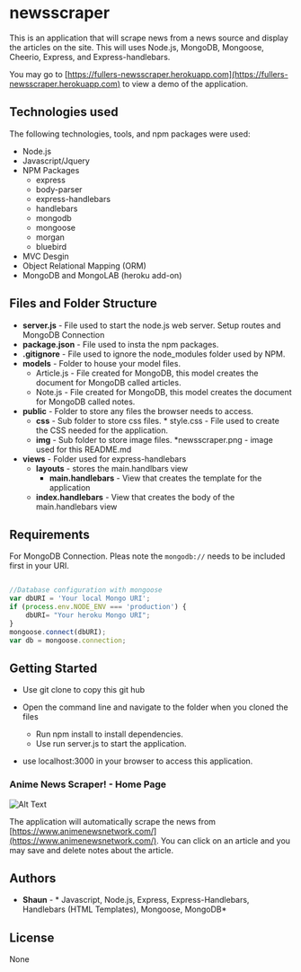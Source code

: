 # newsscraper
This is an application that will scrape news from a news source and display the articles on the site.  This will uses Node.js, MongoDB, Mongoose, Cheerio, Express, and Express-handlebars.

You may go to [https://fullers-newsscraper.herokuapp.com](https://fullers-newsscraper.herokuapp.com) to view a demo of the application.

## Technologies used
The following technologies, tools, and npm packages were used:
* Node.js
* Javascript/Jquery
* NPM Packages
	* express
	* body-parser  
	* express-handlebars
	* handlebars
	* mongodb
	* mongoose
	* morgan
	* bluebird
* MVC Desgin
* Object Relational Mapping (ORM)
* MongoDB and MongoLAB (heroku add-on)

 ## Files and Folder Structure

* **server.js** - File used to start the node.js web server. Setup routes and MongoDB Connection
* **package.json** - File used to insta the npm packages.
* **.gitignore** - File used to ignore the node_modules folder used by NPM.
* **models** - Folder to house your model files.
	* Article.js - File created for MongoDB, this model creates the document for MongoDB called articles.
	* Note.js - File created for MongoDB, this model creates the document for MongoDB called notes.
* **public** - Folder to store any files the browser needs to access.
	* **css** - Sub folder to store css files.
			* style.css - File used to create the CSS needed for the application.
	* **img** - Sub folder to store image files.
			*newsscraper.png - image used for this README.md
* **views** - Folder used for express-handlebars
	* **layouts** - stores the main.handlbars view
		* **main.handlebars** - View that creates the template for the application
	* **index.handlebars** - View that creates the body of the main.handlebars view

## Requirements

For MongoDB Connection.  Pleas note the `mongodb://` needs to be included first in your URI.

```javascript

//Database configuration with mongoose
var dbURI = 'Your local Mongo URI';
if (process.env.NODE_ENV === 'production') {
    dbURI= "Your heroku Mongo URI";
}
mongoose.connect(dbURI);
var db = mongoose.connection;

```

## Getting Started

* Use git clone to copy this git hub 

* Open the command line and navigate to the folder when you cloned the files
	* Run npm install to install dependencies.
	* Use run server.js to start the application.
* use localhost:3000 in your browser to access this application. 

### Anime News Scraper! - Home Page 

![Alt Text](/public/assets/img/newsscraper.png?raw=true "Anime News Scraper! Home Page")

The application will automatically scrape the news from [https://www.animenewsnetwork.com/](https://www.animenewsnetwork.com/). You can click on an article and you may save and delete notes about the article.

## Authors

* **Shaun** - * Javascript, Node.js, Express, Express-Handlebars, Handlebars (HTML Templates), Mongoose, MongoDB*

## License
   
   None 
